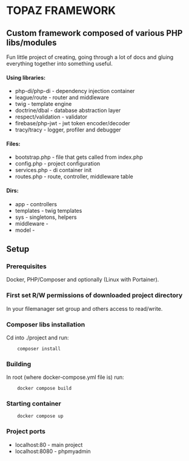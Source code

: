 # TOPAZ FRAMEWORK

## Custom framework composed of various PHP libs/modules

Fun little project of creating, going through a lot of docs and gluing 
everything together into something useful. 

#### Using libraries:
* php-di/php-di - dependency injection container
* league/route - router and middleware
* twig - template engine
* doctrine/dbal - database abstraction layer
* respect/validation - validator
* firebase/php-jwt - jwt token encoder/decoder
* tracy/tracy - logger, profiler and debugger

#### Files:
* bootstrap.php - file that gets called from index.php 
* config.php - project configuration 
* services.php - di container init
* routes.php - route, controller, middleware table

#### Dirs:
* app - controllers 
* templates - twig templates
* sys - singletons, helpers
* middleware - 
* model -


## Setup

### Prerequisites
Docker, PHP/Composer and optionally (Linux with Portainer).

### First set R/W permissions of downloaded project directory
In your filemanager set group and others access to read/write.


### Composer libs installation
Cd into ./project and run:

        composer install

### Building

In root (where docker-compose.yml file is) run:
        
        docker compose build
        
### Starting container

        docker compose up
        
        
### Project ports        

* localhost:80 - main project
* localhost:8080 - phpmyadmin
